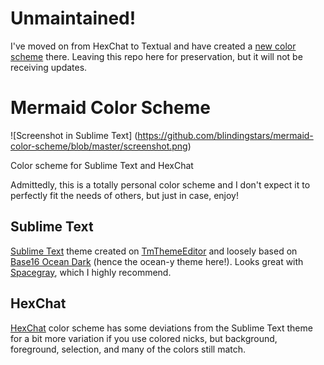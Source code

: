 # Unmaintained!

I've moved on from HexChat to Textual and have created a [new color scheme](https://github.com/blindingstars/Riptide) there. Leaving this repo here for preservation, but it will not be receiving updates.

# Mermaid Color Scheme
![Screenshot in Sublime Text] (https://github.com/blindingstars/mermaid-color-scheme/blob/master/screenshot.png)

Color scheme for Sublime Text and HexChat

Admittedly, this is a totally personal color scheme and I don't expect it to perfectly fit the needs of others, but just in case, enjoy!

## Sublime Text

[Sublime Text](http://www.sublimetext.com/) theme created on [TmThemeEditor](http://tmtheme-editor.herokuapp.com) and loosely based on [Base16 Ocean Dark](http://chriskempson.github.io/base16/#ocean) (hence the ocean-y theme here!). Looks great with [Spacegray](http://kkga.github.io/spacegray/), which I highly recommend.

## HexChat

[HexChat](http://hexchat.github.io/) color scheme has some deviations from the Sublime Text theme for a bit more variation if you use colored nicks, but background, foreground, selection, and many of the colors still match.
